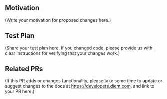 <!--
Thank you for sending a PR. We appreciate you spending time to help improve the 0L project.
-->
## Motivation

(Write your motivation for proposed changes here.)

## Test Plan

(Share your test plan here. If you changed code, please provide us with clear instructions for verifying that your changes work.)

## Related PRs

(If this PR adds or changes functionality, please take some time to update or suggest changes to the docs at https://developers.diem.com, and link to your PR here.)